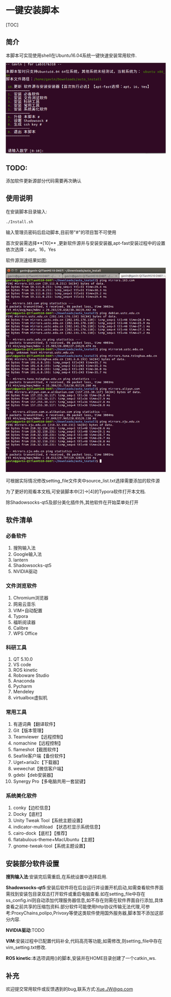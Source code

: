 # 一键安装脚本

[TOC]

## 简介

本脚本可实现使用shell在Ubuntu16.04系统一键快速安装常用软件.

![Interface](./Interface.png)



## TODO:

添加软件更新源部分代码需要再次确认



## 使用说明

在安装脚本目录输入:

```bash
./Install.sh
```

输入管理员密码后启动脚本,目前带"#"的项目暂不可使用

首次安装需选择**[10]** ,更新软件源并与安装安装器,apt-fast安装过程中的设置依次选择：apt，16，Yes

软件源测速结果如图:

![source_speedtest](./source_speedtest.png)

可根据实际情况修改setting_file文件夹中source_list.txt选择需要添加的软件源

为了更好的观看本文档,可安装脚本中[2]->[4]的Typora软件打开本文档.

除Shadowsocks-qt5及部分美化插件外,其他软件在开始菜单处打开

## 软件清单

### 必备软件

1. 搜狗输入法
2. Google输入法
3. lantern
4. Shadowsocks-qt5
5. NVIDIA驱动

### 文件浏览软件

1. Chromium浏览器
2. 网易云音乐
3. VIM+自动配置
4. Typora
5. 福昕阅读器
6. Calibre
7. WPS Office 

### 科研工具

1. QT 5.10.0
2. VS code
3. ROS kinetic
4. Roboware Studio
5. Anaconda
6. Pycharm
7. Mendeley
8. virtualbox虚拟机

### 常用工具

1. 有道词典【翻译软件】
2. Git【版本管理】
3. Teamviewer【远程控制】
4. nomachine【远程控制】
5. flameshot【截图软件】
6. Seafile客户端【备份软件】
7. Uget+aria2c【下载器】
8. wewechat【微信客户端】
9. gdebi【deb安装器】
10. Synergy Pro【多电脑共用一套鼠键】

### 系统美化软件

1. conky【边栏信息】
2. Docky【底栏】
3. Unity Tweak Tool【系统主题设置】
4. indicator-multiload 【状态栏显示系统信息】
5. cairo-dock【底栏】【推荐】
6. flatabulous-theme+MacUbuntu【主题】
7. gnome-tweak-tool【系统主题设置】

## 安装部分软件设置

**搜狗输入法**:安装完后需重启,在系统设置中选择启用.

**Shadowsocks-qt5**:安装后软件将在后台运行并设置开机启动,如需查看软件界面需找到安装包目录双击打开软件或重启电脑查看.如在setting_file中存在ss_config.ini则自动添加代理服务器信息,如不存在则需在软件界面自行添加,具体查看之前共享的压缩包资料.部分软件可能使用http协议传输无法代理,可参考:ProxyChains,polipo,Privoxy等使这类软件使用国外服务器,脚本暂不添加这部分内容.

**NVIDIA驱动**:TODO

**VIM**:安装过程中已配置代码补全,代码高亮等功能,如需修改,则setting_file中存在vim_setting.txt修改.

**ROS kinetic**:本选项调用()的脚本,安装并在HOME目录创建了一个catkin_ws.

## 补充

欢迎提交常用软件或反馈遇到的bug,联系方式:Xue.JW@qq.com

